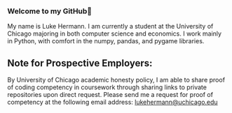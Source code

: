 ### Welcome to my GitHub👋

My name is Luke Hermann. I am currently a student at the University of Chicago majoring in both computer science and economics. I work mainly in Python, with comfort in the numpy, pandas, and pygame libraries.

## Note for Prospective Employers:
By University of Chicago academic honesty policy, I am able to share proof of coding competency in coursework through sharing links to private repositories upon direct request. Please send me a request for proof of competency at the following email address: lukehermann@uchicago.edu
